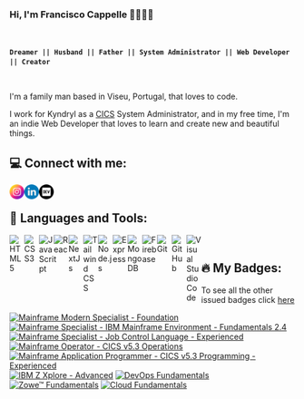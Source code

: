 ### Hi, I'm Francisco Cappelle :family_man_woman_girl_boy:

<br/>

**`Dreamer || Husband || Father || System Administrator || Web Developer || Creator`**

<br/>

<p>I'm a family man based in Viseu, Portugal, that loves to code.</p>
<p>I work for Kyndryl as a <a href="https://www.ibm.com/docs/en/zos-basic-skills?topic=zos-introduction-cics">CICS</a> System Administrator, and in my free time, I'm an indie Web Developer that loves to learn and create new and beautiful things.</p>

## :computer: Connect with me:

<a href="https://www.instagram.com/francisco.cappelle/">
  <img align="left" alt="Francisco Cappelle's Instagram" width="26px" src="./icons/instagram.png" />
</a>
<a href="https://www.linkedin.com/in/francisco-cappelle/">
  <img align="left" alt="Francisco Cappelle's LinkedIn" width="26px" src="./icons/linkedin.png" />
</a>
<a href="https://dev.to/francappelle">
  <img align="left" alt="Francisco Cappelle's Dev Profile" width="26px" src="./icons/dev.png" />
</a>

<br />

## :toolbox: Languages and Tools:

<img align="left" alt="HTML5" width="26px" src="https://cdn.jsdelivr.net/gh/devicons/devicon/icons/html5/html5-original.svg" />
<img align="left" alt="CSS3" width="26px" src="https://cdn.jsdelivr.net/gh/devicons/devicon/icons/css3/css3-original.svg" />
<img align="left" alt="JavaScript" width="26px" src="https://cdn.jsdelivr.net/gh/devicons/devicon/icons/javascript/javascript-original.svg" />
<img align="left" alt="React" width="26px" src="https://cdn.jsdelivr.net/gh/devicons/devicon/icons/react/react-original.svg" />
<img align="left" alt="NextJs" width="26px" src="https://cdn.jsdelivr.net/gh/devicons/devicon/icons/nextjs/nextjs-original.svg" />
<img align="left" alt="Tailwind CSS" width="26px" src="https://cdn.jsdelivr.net/gh/devicons/devicon/icons/tailwindcss/tailwindcss-plain.svg" />
<img align="left" alt="Node.js" width="26px" src="https://cdn.jsdelivr.net/gh/devicons/devicon/icons/nodejs/nodejs-original.svg" />
<img align="left" alt="Express" width="26px" src="https://cdn.jsdelivr.net/gh/devicons/devicon/icons/express/express-original.svg" />
<img align="left" alt="MongoDB" width="26px" src="https://cdn.jsdelivr.net/gh/devicons/devicon/icons/mongodb/mongodb-original.svg" />
<img align="left" alt="Firebase" width="26px" src="https://cdn.jsdelivr.net/gh/devicons/devicon/icons/firebase/firebase-plain.svg" />
<img align="left" alt="Git" width="26px" src="https://cdn.jsdelivr.net/gh/devicons/devicon/icons/git/git-original.svg" />
<img align="left" alt="GitHub" width="26px" src="https://cdn.jsdelivr.net/gh/devicons/devicon/icons/github/github-original.svg" />
<img align="left" alt="Visual Studio Code" width="26px" src="https://cdn.jsdelivr.net/gh/devicons/devicon/icons/vscode/vscode-original.svg" />

<br />

## :fire: My Badges:

To see all the other issued badges click [here](https://www.credly.com/users/francisco-cappelle/badges)

<!--START_SECTION:badges-->

[![Mainframe Modern Specialist - Foundation](https://images.credly.com/size/85x85/images/be291407-3f72-4f9c-82bf-a880162f3fc6/image.png)](https://www.credly.com/badges/f34a3c26-0095-4de9-a25b-7c9a8e5cbc40 'Mainframe Modern Specialist - Foundation')
[![Mainframe Specialist - IBM Mainframe Environment - Fundamentals 2.4](https://images.credly.com/size/85x85/images/d711d20e-905b-4f52-8019-1706f72702d7/IBM_Mainframe_Environment_Fundamentals_2.4.png)](https://www.credly.com/badges/52ad0dc6-67b0-4378-9416-c7a959a85a30 'Mainframe Specialist - IBM Mainframe Environment - Fundamentals 2.4')
[![Mainframe Specialist - Job Control Language - Experienced](https://images.credly.com/size/85x85/images/8745a703-abf4-47ac-a49f-d303cf269756/Interskill_-_Main_Spec_-_Job_Cntrl_Lang_Exp.png)](https://www.credly.com/badges/d0ef05f3-1e36-41a6-b310-73ba05b33ea0 'Mainframe Specialist - Job Control Language - Experienced')
[![Mainframe Operator - CICS v5.3 Operations](https://images.credly.com/size/85x85/images/8a7e3c0d-f170-48cb-b6b2-4de5648b8def/Interskill_-_Main_Opp_-_CICS_v5.3_Operations.png)](https://www.credly.com/badges/f0180541-1ce4-4ddb-a083-21f6a124afbe 'Mainframe Operator - CICS v5.3 Operations')
[![Mainframe Application Programmer - CICS v5.3 Programming - Experienced](https://images.credly.com/size/85x85/images/91e96645-6990-4a60-a7b3-6b8de3049a58/Interskill_-_Main_App_Pgrm_-_CICS_v5.3_-_Exp.png)](https://www.credly.com/badges/1601f8da-8c9a-44fe-b27c-7bce3f953a97 'Mainframe Application Programmer - CICS v5.3 Programming - Experienced')
[![IBM Z Xplore - Advanced](https://images.credly.com/size/85x85/images/c8f58c5c-e4dc-4d80-9b5d-3ae174cbab72/image.png)](https://www.credly.com/badges/c70a8707-3fff-4907-8e86-86f9a966c8d8 'IBM Z Xplore - Advanced')
[![DevOps Fundamentals](https://images.credly.com/size/85x85/images/4ce22ece-11bd-45c2-b855-4292a6bd87f7/DevOps_Fundamentals.png)](https://www.credly.com/badges/b1159e6e-830c-426b-9d67-4376263aa74c 'DevOps Fundamentals')
[![Zowe™ Fundamentals](https://images.credly.com/size/85x85/images/e18d91d6-d543-4d1a-8b0e-fe30876e44a8/Zowe_Fundamentals.png)](https://www.credly.com/badges/adf938b3-d49d-434d-b245-8d866c1b9183 'Zowe™ Fundamentals')
[![Cloud Fundamentals](https://images.credly.com/size/85x85/images/a599fdbf-b61c-4dab-a855-508c28fc16c3/Cloud_Fundamentals.png)](https://www.credly.com/badges/bf9da16f-f526-4947-bd62-dc00d9091107 'Cloud Fundamentals')

<!--END_SECTION:badges-->
